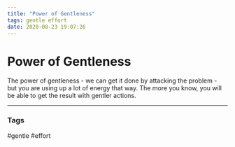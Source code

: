 ```yaml
---
title: "Power of Gentleness"
tags: gentle effort
date: 2020-08-23 19:07:26
---
```


# Power of Gentleness

The power of gentleness - we can get it done by attacking the problem - but you are using up a lot of energy that way. The more you know, you will be able to get the result with gentler actions.

---
### Tags
#gentle #effort
